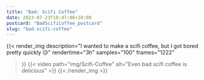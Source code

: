 ```yaml
---
title: "Bad: Scifi Coffee"
date: 2023-07-23T18:47:08+10:00
postcard: "BadScifiCoffee_postcard"
slug: "bad-scifi-coffee"
---
```


{{< render_img
  description="I wanted to make a scifi coffee, but I got bored pretty quickly 😥"
  rendertime="3h"
  samples="100"
  frames="1222"
>}}
{{< video path="img/Scifi-Coffee" alt="Even bad scifi coffee is delicious" >}}
{{< /render_img >}}